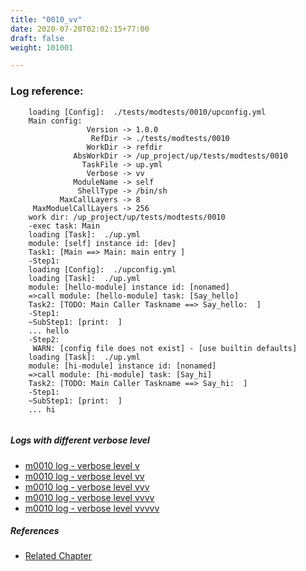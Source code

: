 ```yaml
---
title: "0010_vv"
date: 2020-07-20T02:02:15+77:00
draft: false
weight: 101001

---
```


### Log reference: <no value>

```
    loading [Config]:  ./tests/modtests/0010/upconfig.yml
    Main config:
                 Version -> 1.0.0
                  RefDir -> ./tests/modtests/0010
                 WorkDir -> refdir
              AbsWorkDir -> /up_project/up/tests/modtests/0010
                TaskFile -> up.yml
                 Verbose -> vv
              ModuleName -> self
               ShellType -> /bin/sh
           MaxCallLayers -> 8
     MaxModuelCallLayers -> 256
    work dir: /up_project/up/tests/modtests/0010
    -exec task: Main
    loading [Task]:  ./up.yml
    module: [self] instance id: [dev]
    Task1: [Main ==> Main: main entry ]
    -Step1:
    loading [Config]:  ./upconfig.yml
    loading [Task]:  ./up.yml
    module: [hello-module] instance id: [nonamed]
    =>call module: [hello-module] task: [Say_hello]
    Task2: [TODO: Main Caller Taskname ==> Say_hello:  ]
    -Step1:
    ~SubStep1: [print:  ]
    ... hello
    -Step2:
     WARN: [config file does not exist] - [use builtin defaults]
    loading [Task]:  ./up.yml
    module: [hi-module] instance id: [nonamed]
    =>call module: [hi-module] task: [Say_hi]
    Task2: [TODO: Main Caller Taskname ==> Say_hi:  ]
    -Step1:
    ~SubStep1: [print:  ]
    ... hi
    
```

##### Logs with different verbose level
* [m0010 log - verbose level v](../../logs/m0010_v)
* [m0010 log - verbose level vv](../../logs/m0010_vv)
* [m0010 log - verbose level vvv](../../logs/m0010_vvv)
* [m0010 log - verbose level vvvv](../../logs/m0010_vvvv)
* [m0010 log - verbose level vvvvv](../../logs/m0010_vvvvv)

##### References
* [Related Chapter](../../module/0010)
